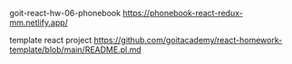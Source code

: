 goit-react-hw-06-phonebook   https://phonebook-react-redux-mm.netlify.app/


template react project https://github.com/goitacademy/react-homework-template/blob/main/README.pl.md
